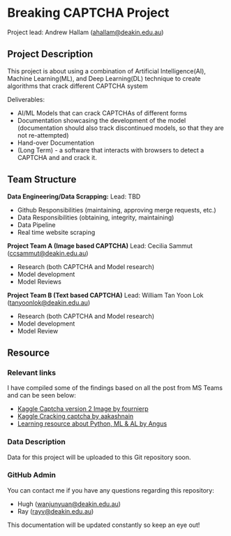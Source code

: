 # Breaking CAPTCHA Project

Project lead: Andrew Hallam (ahallam@deakin.edu.au)

## Project Description
This project is about using a combination of Artificial Intelligence(AI), Machine Learning(ML), and Deep Learning(DL) technique to create algorithms that crack different CAPTCHA system

Deliverables:
- AI/ML Models that can crack CAPTCHAs of different forms
- Documentation showcasing the development of the model (documentation should also track discontinued models, so that they are not re-attempted)
- Hand-over Documentation
- (Long Term) - a software that interacts with browsers to detect a CAPTCHA and and crack it.

## Team Structure
**Data Engineering/Data Scrapping:**
Lead: TBD
- Github Responsibilities (maintaining, approving merge requests, etc.)
- Data Responsibilities (obtaining, integrity, maintaining)
- Data Pipeline
- Real time website scraping

**Project Team A (Image based CAPTCHA)**
Lead: Cecilia Sammut (ccsammut@deakin.edu.au)
- Research (both CAPTCHA and Model research)
- Model development
- Model Reviews

**Project Team B (Text based CAPTCHA)**
Lead: William Tan Yoon Lok (tanyoonlok@deakin.edu.au)
- Research (both CAPTCHA and Model research)
- Model development
- Model Review

## Resource
### Relevant links
I have compiled some of the findings based on all the post from MS Teams and can be seen below:</p>
- [Kaggle Captcha version 2 Image by fournierp](https://www.kaggle.com/fournierp/captcha-version-2-images)
- [Kaggle Cracking captcha by aakashnain](https://www.kaggle.com/aakashnain/cracking-captcha)
- [Learning resource about Python, ML & AL by Angus](https://deakin365.sharepoint.com/sites/DeakinSITCapstone/Shared%20Documents/Forms/AllItems.aspx?id=%2Fsites%2FDeakinSITCapstone%2FShared%20Documents%2FDS%20and%20AI%20Community%2FResources%2FCheat%2Dsheets&p=true)

### Data Description
Data for this project will be uploaded to this Git repository soon.

### GitHub Admin
You can contact me if you have any questions regarding this repository:
- Hugh (wanjunyuan@deakin.edu.au)
- Ray (rayv@deakin.edu.au)

This documentation will be updated constantly so keep an eye out!
